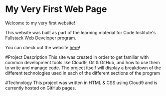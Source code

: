 # My Very First Web Page
Welcome to my very first website!

This website was built as part of the learning material for Code Institute's Fullstack Web Developer program.

You can check out the website [here](https://aaroncistudent.github.io/my-first-website/)!

#Project Description
This site was created in order to get familiar with common development tools like Cloud9, Git & GitHub, and how to use them to write and manage code. The project itself will display a breakdown of the different technologies used in each of the different sections of the program

#Technology
This project was written in HTML & CSS using Cloud9 and is currently hosted on GitHub pages.